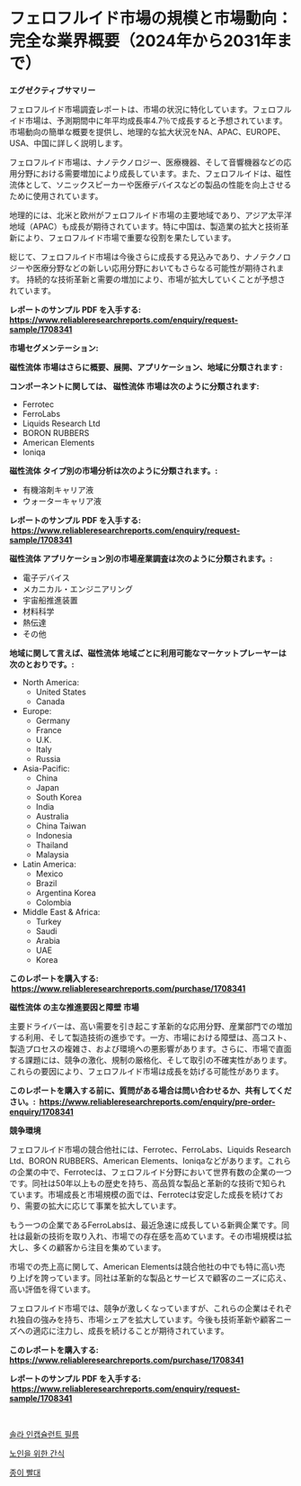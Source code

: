 <p><h1>フェロフルイド市場の規模と市場動向：完全な業界概要（2024年から2031年まで）</h1></p><p><strong>エグゼクティブサマリー</strong></p>
<p><p>フェロフルイド市場調査レポートは、市場の状況に特化しています。フェロフルイド市場は、予測期間中に年平均成長率4.7％で成長すると予想されています。市場動向の簡単な概要を提供し、地理的な拡大状況をNA、APAC、EUROPE、USA、中国に詳しく説明します。</p><p>フェロフルイド市場は、ナノテクノロジー、医療機器、そして音響機器などの応用分野における需要増加により成長しています。また、フェロフルイドは、磁性流体として、ソニックスピーカーや医療デバイスなどの製品の性能を向上させるために使用されています。</p><p>地理的には、北米と欧州がフェロフルイド市場の主要地域であり、アジア太平洋地域（APAC）も成長が期待されています。特に中国は、製造業の拡大と技術革新により、フェロフルイド市場で重要な役割を果たしています。</p><p>総じて、フェロフルイド市場は今後さらに成長する見込みであり、ナノテクノロジーや医療分野などの新しい応用分野においてもさらなる可能性が期待されます。 持続的な技術革新と需要の増加により、市場が拡大していくことが予想されています。</p></p>
<p><strong>レポートのサンプル PDF を入手する: <a href="https://www.reliableresearchreports.com/enquiry/request-sample/1708341">https://www.reliableresearchreports.com/enquiry/request-sample/1708341</a></strong></p>
<p><strong>市場セグメンテーション:</strong></p>
<p><strong> 磁性流体 市場はさらに概要、展開、アプリケーション、地域に分類されます :</strong></p>
<p><strong>コンポーネントに関しては、 磁性流体 市場は次のように分類されます: &nbsp;</strong></p>
<p><ul><li>Ferrotec</li><li>FerroLabs</li><li>Liquids Research Ltd</li><li>BORON RUBBERS</li><li>American Elements</li><li>Ioniqa</li></ul></p>
<p><strong> 磁性流体 タイプ別の市場分析は次のように分類されます。:</strong></p>
<p><ul><li>有機溶剤キャリア液</li><li>ウォーターキャリア液</li></ul></p>
<p><strong>レポートのサンプル PDF を入手する: &nbsp;<a href="https://www.reliableresearchreports.com/enquiry/request-sample/1708341">https://www.reliableresearchreports.com/enquiry/request-sample/1708341</a></strong></p>
<p><strong> 磁性流体 アプリケーション別の市場産業調査は次のように分類されます。:</strong></p>
<p><ul><li>電子デバイス</li><li>メカニカル・エンジニアリング</li><li>宇宙船推進装置</li><li>材料科学</li><li>熱伝達</li><li>その他</li></ul></p>
<p><strong>地域に関して言えば、磁性流体 地域ごとに利用可能なマーケットプレーヤーは次のとおりです。:</strong></p>
<p><ul>
    <li>
        North America:
        <ul>
            <li>United States</li>
            <li>Canada</li>
        </ul>
    </li>
    <li>
        Europe:
        <ul>
            <li>Germany</li>
            <li>France</li>
            <li>U.K.</li>
            <li>Italy</li>
            <li>Russia</li>
        </ul>
    </li>
    <li>
        Asia-Pacific:
        <ul>
            <li>China</li>
            <li>Japan</li>
            <li>South Korea</li>
            <li>India</li>
            <li>Australia</li>
            <li>China Taiwan</li>
            <li>Indonesia</li>
            <li>Thailand</li>
            <li>Malaysia</li>
        </ul>
    </li>
    <li>
        Latin America:
        <ul>
            <li>Mexico</li>
            <li>Brazil</li>
            <li>Argentina Korea</li>
            <li>Colombia</li>
        </ul>
    </li>
    <li>
        Middle East & Africa:
        <ul>
            <li>Turkey</li>
            <li>Saudi</li>
            <li>Arabia</li>
            <li>UAE</li>
            <li>Korea</li>
        </ul>
    </li>
    </ul></p>
<p><strong>このレポートを購入する: &nbsp;<a href="https://www.reliableresearchreports.com/purchase/1708341">https://www.reliableresearchreports.com/purchase/1708341</a></strong></p>
<p><strong>磁性流体 の主な推進要因と障壁 市場</strong></p>
<p><p>主要ドライバーは、高い需要を引き起こす革新的な応用分野、産業部門での増加する利用、そして製造技術の進歩です。一方、市場における障壁は、高コスト、製造プロセスの複雑さ、および環境への悪影響があります。さらに、市場で直面する課題には、競争の激化、規制の厳格化、そして取引の不確実性があります。これらの要因により、フェロフルイド市場は成長を妨げる可能性があります。</p></p>
<p><strong>このレポートを購入する前に、質問がある場合は問い合わせるか、共有してください。:&nbsp; <a href="https://www.reliableresearchreports.com/enquiry/pre-order-enquiry/1708341">https://www.reliableresearchreports.com/enquiry/pre-order-enquiry/1708341</a></strong></p>
<p><strong>競争環境</strong></p>
<p><p>フェロフルイド市場の競合他社には、Ferrotec、FerroLabs、Liquids Research Ltd、BORON RUBBERS、American Elements、Ioniqaなどがあります。これらの企業の中で、Ferrotecは、フェロフルイド分野において世界有数の企業の一つです。同社は50年以上もの歴史を持ち、高品質な製品と革新的な技術で知られています。市場成長と市場規模の面では、Ferrotecは安定した成長を続けており、需要の拡大に応じて事業を拡大しています。</p><p>もう一つの企業であるFerroLabsは、最近急速に成長している新興企業です。同社は最新の技術を取り入れ、市場での存在感を高めています。その市場規模は拡大し、多くの顧客から注目を集めています。</p><p>市場での売上高に関して、American Elementsは競合他社の中でも特に高い売り上げを誇っています。同社は革新的な製品とサービスで顧客のニーズに応え、高い評価を得ています。</p><p>フェロフルイド市場では、競争が激しくなっていますが、これらの企業はそれぞれ独自の強みを持ち、市場シェアを拡大しています。今後も技術革新や顧客ニーズへの適応に注力し、成長を続けることが期待されています。</p></p>
<p><strong>このレポートを購入する: &nbsp; <a href="https://www.reliableresearchreports.com/purchase/1708341">https://www.reliableresearchreports.com/purchase/1708341</a></strong></p>
<p><strong>レポートのサンプル PDF を入手する: &nbsp;<a href="https://www.reliableresearchreports.com/enquiry/request-sample/1708341">https://www.reliableresearchreports.com/enquiry/request-sample/1708341</a></strong><strong></strong></p>
<p>&nbsp;</p>
<p><p><a href="https://github.com/CorEmtymerich56566/Market-Research-Report-List-1/blob/main/90920367186.md">솔라 인캡슐런트 필름</a></p><p><a href="https://github.com/vsckjg50460/Market-Research-Report-List-1/blob/main/84710437184.md">노인을 위한 간식</a></p><p><a href="https://github.com/GabrielBlanda5656/Market-Research-Report-List-1/blob/main/17919737185.md">종이 빨대</a></p></p>